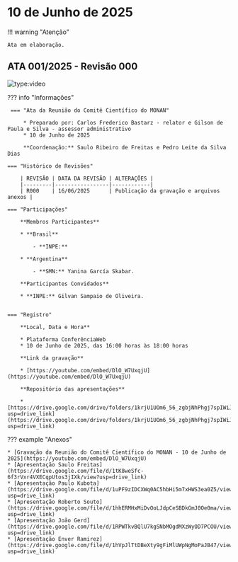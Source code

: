 # 10 de Junho de 2025

!!! warning "Atenção"

    Ata em elaboração.

## ATA 001/2025 - Revisão 000

![type:video](https://youtube.com/embed/DlO_W7UxqjU)

??? info "Informações"

     === "Ata da Reunião do Comitê Científico do MONAN"

         * Preparado por: Carlos Frederico Bastarz - relator e Gilson de Paula e Silva - assessor administrativo
         * 10 de Junho de 2025

         **Coordenação:** Saulo Ribeiro de Freitas e Pedro Leite da Silva Dias

    === "Histórico de Revisões"

        | REVISÃO | DATA DA REVISÃO | ALTERAÇÕES |
        |---------|-----------------|------------|
        | R000    | 16/06/2025      | Publicação da gravação e arquivos anexos |

    === "Participações"

        **Membros Participantes**

        * **Brasil**

            - **INPE:**

        * **Argentina**

            - **SMN:** Yanina García Skabar.

        **Participantes Convidados**

        * **INPE:** Gilvan Sampaio de Oliveira.


    === "Registro"

        **Local, Data e Hora**

        * Plataforma ConferênciaWeb
        * 10 de Junho de 2025, das 16:00 horas às 18:00 horas

        **Link da gravação**

        * [https://youtube.com/embed/DlO_W7UxqjU](https://youtube.com/embed/DlO_W7UxqjU)

        **Repositório das apresentações**

        * [https://drive.google.com/drive/folders/1krjU1UOm6_56_zgbjNhPhgj7spIWiJmC?usp=drive_link](https://drive.google.com/drive/folders/1krjU1UOm6_56_zgbjNhPhgj7spIWiJmC?usp=drive_link)

??? example "Anexos"

    * [Gravação da Reunião do Comitê Científico do MONAN - 10 de Junho de 2025](https://youtube.com/embed/DlO_W7UxqjU)
    * [Apresentação Saulo Freitas](https://drive.google.com/file/d/1tK8weSfc-6f3rVxr4VXECqpUtos3jIXk/view?usp=drive_link)
    * [Apresentação Paulo Kubota](https://drive.google.com/file/d/1uPF9zIDCXWq0AC5hbHi5m7xHWS3ea0Z5/view?usp=drive_link)
    * [Apresentação Roberto Souto](https://drive.google.com/file/d/1hhERMHxMiDvOoLJdpCeSBDkGmJ0Oe0ma/view?usp=drive_link)
    * [Apresentação João Gerd](https://drive.google.com/file/d/1RPWTkvBQlU7kgSNbMOgdMXzWyOD7PCOU/view?usp=drive_link)
    * [Apresentação Enver Ramirez](https://drive.google.com/file/d/1hVpJlTtDBeXty9gFiMlUWpNgMoPaJB47/view?usp=drive_link)
